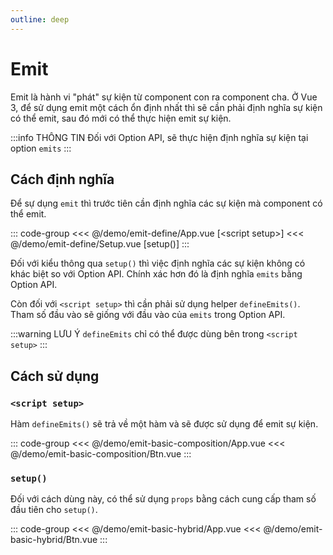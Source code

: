 ```yaml
---
outline: deep
---
```


# Emit

Emit là hành vi "phát" sự kiện từ component con ra component cha. Ở Vue 3, để sử dụng emit một cách ổn định nhất thì sẽ cần phải định nghĩa sự kiện có thể emit, sau đó mới có thể thực hiện emit sự kiện.

:::info THÔNG TIN
Đối với Option API, sẽ thực hiện định nghĩa sự kiện tại option `emits`
:::

## Cách định nghĩa

Để sự dụng `emit` thì trước tiên cần định nghĩa các sự kiện mà component có thể emit.

::: code-group
<<< @/demo/emit-define/App.vue [&lt;script setup&gt;]
<<< @/demo/emit-define/Setup.vue [setup()]
:::

Đối với kiểu thông qua `setup()` thì việc định nghĩa các sự kiện không có khác biệt so với Option API. Chính xác hơn đó là định nghĩa `emits` bằng Option API.

Còn đối với `<script setup>` thì cần phải sử dụng helper `defineEmits()`. Tham số đầu vào sẽ giống với đầu vào của `emits` trong Option API.

:::warning LƯU Ý
`defineEmits` chỉ có thể được dùng bên trong `<script setup>`
:::


## Cách sử dụng

### `<script setup>`

Hàm `defineEmits()` sẽ trả về một hàm và sẽ được sử dụng để emit sự kiện.

::: code-group
<<< @/demo/emit-basic-composition/App.vue
<<< @/demo/emit-basic-composition/Btn.vue
:::

<DemoBlock>
<EmitBasicComposition/>
</DemoBlock>

### `setup()`

Đối với cách dùng này, có thể sử dụng `props` bằng cách cung cấp tham số đầu tiên cho `setup()`.

::: code-group
<<< @/demo/emit-basic-hybrid/App.vue
<<< @/demo/emit-basic-hybrid/Btn.vue
:::

<DemoBlock>
<EmitBasicHybrid/>
</DemoBlock>

<script setup>
import {default as EmitBasicComposition} from "../demo/emit-basic-composition/App.vue";
import {default as EmitBasicHybrid} from "../demo/emit-basic-hybrid/App.vue";
</script>